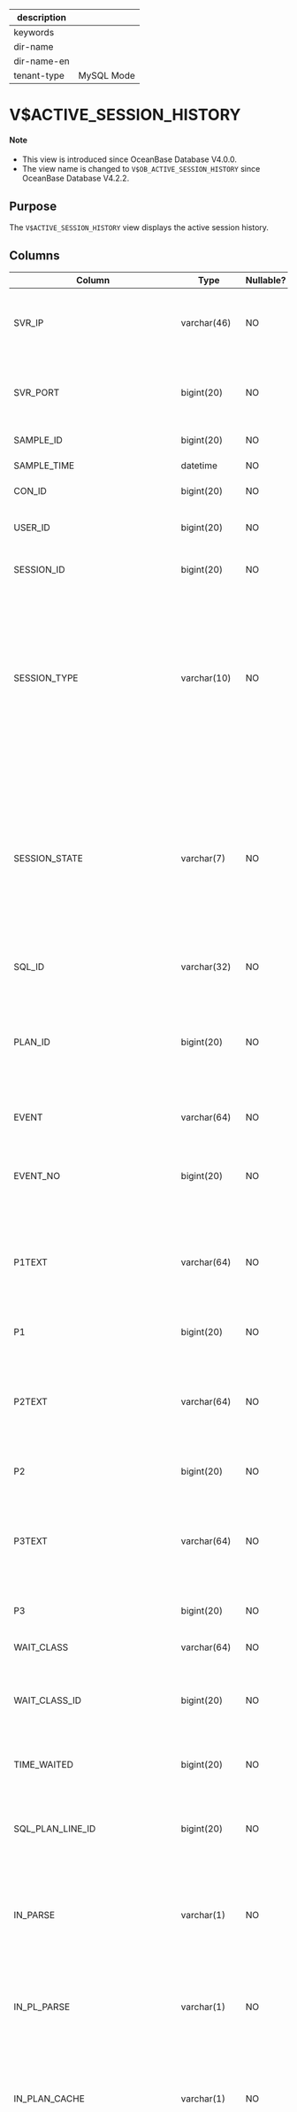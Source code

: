 |description||
|---|---|
|keywords||
|dir-name||
|dir-name-en||
|tenant-type|MySQL Mode|

# V$ACTIVE_SESSION_HISTORY

<main id="notice" type='explain'>
  <h4>Note</h4>
  <ul><li>This view is introduced since OceanBase Database V4.0.0. </li><li>The view name is changed to <code>V$OB_ACTIVE_SESSION_HISTORY</code> since OceanBase Database V4.2.2. </li></ul>
</main>

## Purpose

The `V$ACTIVE_SESSION_HISTORY` view displays the active session history.

## Columns

| Column | Type | Nullable? | Description |
| --- | --- | --- | --- |
| SVR_IP | varchar(46) | NO | The IP address of the OBServer node to which the sample belongs. |
| SVR_PORT | bigint(20) | NO | The port number of the OBServer node to which the sample belongs. |
| SAMPLE_ID | bigint(20) | NO | The unique ID of the sample. |
| SAMPLE_TIME | datetime | NO | The sampling time. |
| CON_ID | bigint(20) | NO | The ID of the tenant. |
| USER_ID | bigint(20) | NO | The ID of the user whose session is sampled. |
| SESSION_ID | bigint(20) | NO | The ID of the sampled session. |
| SESSION_TYPE | varchar(10) | NO | The type of the session. Valid values:<li>`FOREGROUND`: indicates a foreground session, namely a user session.<li>`BACKGROUND`: indicates a background session, which is not supported for now. |
| SESSION_STATE | varchar(7) | NO | The status of the session. Valid values:<li>`ON CPU`: The SQL logic is being executed without waiting.<li>`WAITING`: The session is waiting. For more information, see the `EVENT` column. |
| SQL_ID | varchar(32) | NO | The ID of the SQL statement. |
| PLAN_ID | bigint(20) | NO | The plan ID of the sampled SQL statement in the plan cache, which is used to associate the sampling point with the plan. |
| EVENT | varchar(64) | NO | The description of the wait event. |
| EVENT_NO | bigint(20) | NO | The internal number of the wait event, which is used for join query with other tables. |
| P1TEXT | varchar(64) | NO | The name of the first parameter of the wait event. The parameter name varies with the event. |
| P1 | bigint(20) | NO | The value of the first parameter of the wait event. |
| P2TEXT | varchar(64) | NO | The name of the second parameter of the wait event. The parameter name varies with the event. |
| P2 | bigint(20) | NO | The value of the second parameter of the wait event. |
| P3TEXT | varchar(64) | NO | The name of the third parameter of the wait event. The parameter name varies with the event. |
| P3 | bigint(20) | NO | The value of the third parameter of the wait event. |
| WAIT_CLASS | varchar(64) | NO | The class of the wait event. |
| WAIT_CLASS_ID | bigint(20) | NO | The ID of the class of the wait event, which is used for join query with other tables. |
| TIME_WAITED | bigint(20) | NO | The total wait time of the wait event, in μs. |
| SQL_PLAN_LINE_ID | bigint(20) | NO | The ID of the SQL operator in the SQL plan when the session is being sampled. |
| IN_PARSE | varchar(1) | NO | Indicates whether SQL parsing is being performed in the session during sampling. |
| IN_PL_PARSE | varchar(1) | NO | Indicates whether SQL PL parsing is being performed in the session during sampling. |
| IN_PLAN_CACHE | varchar(1) | NO | Indicates whether plan caching is being performed in the session during sampling. |
| IN_SQL_OPTIMIZE | varchar(1) | NO | Indicates whether SQL parsing and tuning are being performed in the session during sampling. |
| IN_SQL_EXECUTION | varchar(1) | NO | Indicates whether an SQL statement is being executed in the session during sampling. |
| IN_PX_EXECUTION | varchar(1) | NO | Indicates whether parallel SQL execution is being performed in the session during sampling. If the session is in this state, it must also be in the state of SQL statement execution. |
| IN_SEQUENCE_LOAD | varchar(1) | NO | Indicates whether values are being generated for an auto-increment column or a sequence in the session during sampling. |
| IN_COMMITTING | varchar(1) | NO | Indicates whether the current sampling point is in the transaction commit phase.<main id="notice" type='explain'><h4>Note</h4><p>This column is introduced since OceanBase Database V4.2.1. </p></main> |
| IN_STORAGE_READ | varchar(1) | NO | Indicates whether the current sampling point is in the storage read phase.<main id="notice" type='explain'><h4>Note</h4><p>This column is introduced since OceanBase Database V4.2.1. </p></main> |
| IN_STORAGE_WRITE | varchar(1) | NO | Indicates whether the current sampling point is in the storage write phase.<main id="notice" type='explain'><h4>Note</h4><p>This column is introduced since OceanBase Database V4.2.1. </p></main> |
| IN_REMOTE_DAS_EXECUTION | varchar(1) | NO | Indicates whether the current sampling point is in the phase of remote execution by using direct access service (DAS).<main id="notice" type='explain'><h4>Note</h4><p>This column is introduced since OceanBase Database V4.2.1. </p></main> |
| MODULE | varchar(64) | NO | The `MODULE` value recorded during session sampling.  |
| ACTION | varchar(64) | NO | The `ACTION` value recorded during session sampling. The column value is always `NULL`. |
| CLIENT_ID | varchar(64) | NO | The `CLIENT_ID` value recorded during session sampling. The column value is always `NULL`. |
| BACKTRACE | varchar(512) | NO | An auxiliary debugging column, which records the code call stack when an event occurs. The column value is always `NULL`. |
| TM_DELTA_TIME | bigint(20) | NO | The interval for calculating the time model, in microseconds.<main id="notice" type='explain'><h4>Note</h4><p>This column is introduced since OceanBase Database V4.2.2. </p></main> |
| TM_DELTA_CPU_TIME | bigint(20) | NO | The amount of CPU time consumed during the previous interval specified by `TM_DELTA_TIME`.<main id="notice" type='explain'><h4>Note</h4><p>This column is introduced since OceanBase Database V4.2.2. </p></main> |
| TM_DELTA_DB_TIME | bigint(20) | NO | The amount of time spent on database calls during the previous interval specified by `TM_DELTA_TIME`.<main id="notice" type='explain'><h4>Note</h4><p>This column is introduced since OceanBase Database V4.2.2. </p></main> |
| TOP_LEVEL_SQL_ID | varchar(32) | NO | The top-level SQL ID.<main id="notice" type='explain'><h4>Note</h4><p>This column is introduced since OceanBase Database V4.2.2. </p></main> |
| IN_PLSQL_COMPILATION | varchar(1) | NO | Indicates whether PL compilation is in progress. Valid values: `Y` and `N`.<main id="notice" type='explain'><h4>Note</h4><p>This column is introduced since OceanBase Database V4.2.2. </p></main> |
| IN_PLSQL_EXECUTION | varchar(1) | NO | Indicates whether PL execution is in progress. Valid values: `Y` and `N`.<main id="notice" type='explain'><h4>Note</h4><p>This column is introduced since OceanBase Database V4.2.2. </p></main> |
| PLSQL_ENTRY_OBJECT_ID | bigint(20) | NO | The ID of the top-level PL object.<main id="notice" type='explain'><h4>Note</h4><p>This column is introduced since OceanBase Database V4.2.2. </p></main> |
| PLSQL_ENTRY_SUBPROGRAM_ID | bigint(20) | NO | The ID of the top-level PL subprogram.<main id="notice" type='explain'><h4>Note</h4><p>This column is introduced since OceanBase Database V4.2.2. </p></main> |
| PLSQL_ENTRY_SUBPROGRAM_NAME | varchar(32) | NO | The name of the top-level PL subprogram.<main id="notice" type='explain'><h4>Note</h4><p>This column is introduced since OceanBase Database V4.2.2. </p></main> |
| PLSQL_OBJECT_ID | bigint(20) | NO | The ID of the PL object being executed.<main id="notice" type='explain'><h4>Note</h4><p>This column is introduced since OceanBase Database V4.2.2. </p></main> |
| PLSQL_SUBPROGRAM_ID | bigint(20) | NO | The ID of the PL subprogram being executed.<main id="notice" type='explain'><h4>Note</h4><p>This column is introduced since OceanBase Database V4.2.2. </p></main> |
| PLSQL_SUBPROGRAM_NAME | varchar(32) | NO | The name of the PL subprogram being executed.<main id="notice" type='explain'><h4>Note</h4><p>This column is introduced since OceanBase Database V4.2.2. </p></main> |

## Sample query

```shell
obclient [oceanbase]> SELECT * FROM oceanbase.V$ACTIVE_SESSION_HISTORY limit 2;
```

The query result is as follows:

```shell
+----------------+----------+-----------+---------------------+--------+---------+---------------+--------------+---------------+--------+---------+-------------------------+-------------------------+----------+----------+---------+-----------------+--------+------------+--------+------+-------------+---------------+-------------+------------------+----------+-------------+---------------+-----------------+------------------+-----------------+------------------+---------------+-----------------+------------------+-------------------------+----------------+--------------+--------+--------+-----------+-----------+---------------+-------------------+------------------+------------------+----------------------+--------------------+-----------------------+---------------------------+-----------------------------+-----------------+---------------------+-----------------------+
| SVR_IP         | SVR_PORT | SAMPLE_ID | SAMPLE_TIME         | CON_ID | USER_ID | SESSION_ID    | SESSION_TYPE | SESSION_STATE | SQL_ID | PLAN_ID | TRACE_ID                | EVENT                   | EVENT_NO | EVENT_ID | P1TEXT  | P1              | P2TEXT | P2         | P3TEXT | P3   | WAIT_CLASS  | WAIT_CLASS_ID | TIME_WAITED | SQL_PLAN_LINE_ID | IN_PARSE | IN_PL_PARSE | IN_PLAN_CACHE | IN_SQL_OPTIMIZE | IN_SQL_EXECUTION | IN_PX_EXECUTION | IN_SEQUENCE_LOAD | IN_COMMITTING | IN_STORAGE_READ | IN_STORAGE_WRITE | IN_REMOTE_DAS_EXECUTION | IN_FILTER_ROWS | PROGRAM      | MODULE | ACTION | CLIENT_ID | BACKTRACE | TM_DELTA_TIME | TM_DELTA_CPU_TIME | TM_DELTA_DB_TIME | TOP_LEVEL_SQL_ID | IN_PLSQL_COMPILATION | IN_PLSQL_EXECUTION | PLSQL_ENTRY_OBJECT_ID | PLSQL_ENTRY_SUBPROGRAM_ID | PLSQL_ENTRY_SUBPROGRAM_NAME | PLSQL_OBJECT_ID | PLSQL_SUBPROGRAM_ID | PLSQL_SUBPROGRAM_NAME |
+----------------+----------+-----------+---------------------+--------+---------+---------------+--------------+---------------+--------+---------+-------------------------+-------------------------+----------+----------+---------+-----------------+--------+------------+--------+------+-------------+---------------+-------------+------------------+----------+-------------+---------------+-----------------+------------------+-----------------+------------------+---------------+-----------------+------------------+-------------------------+----------------+--------------+--------+--------+-----------+-----------+---------------+-------------------+------------------+------------------+----------------------+--------------------+-----------------------+---------------------------+-----------------------------+-----------------+---------------------+-----------------------+
| xx.xx.xx.xx |     2882 |   4091830 | 2024-01-03 16:50:51 |   1002 |       0 | 3397319131136 | BACKGROUND   | WAITING       |        |       0 | Y0-0000000000000000-0-0 | latch: config lock wait |       91 |       40 | address | 140638541328000 | number | 1073743313 | tries  |    1 | CONCURRENCY |           104 |        7958 |             NULL | N        | N           | N             | N               | N                | N               | N                | N             | N               | N                | N                       | N              | T1002_LogArb | NULL   | NULL   | NULL      | NULL      |        947046 |               708 |           947046 | NULL             | N                    | N                  |                  NULL |                      NULL | NULL                        |            NULL |                NULL | NULL                  |
| xx.xx.xx.xx |     2882 |   4091850 | 2024-01-03 16:50:54 |   1002 |       0 | 3397319131136 | BACKGROUND   | WAITING       |        |       0 | Y0-0000000000000000-0-0 | latch: config lock wait |       91 |       40 | address | 140638541328000 | number | 1073743313 | tries  |    1 | CONCURRENCY |           104 |        6399 |             NULL | N        | N           | N             | N               | N                | N               | N                | N             | N               | N                | N                       | N              | T1002_LogArb | NULL   | NULL   | NULL      | NULL      |        947046 |               708 |           947046 | NULL             | N                    | N                  |                  NULL |                      NULL | NULL                        |            NULL |                NULL | NULL                  |
+----------------+----------+-----------+---------------------+--------+---------+---------------+--------------+---------------+--------+---------+-------------------------+-------------------------+----------+----------+---------+-----------------+--------+------------+--------+------+-------------+---------------+-------------+------------------+----------+-------------+---------------+-----------------+------------------+-----------------+------------------+---------------+-----------------+------------------+-------------------------+----------------+--------------+--------+--------+-----------+-----------+---------------+-------------------+------------------+------------------+----------------------+--------------------+-----------------------+---------------------------+-----------------------------+-----------------+---------------------+-----------------------+
2 rows in set (0.167 sec)
```

## References

* [GV$OB_ACTIVE_SESSION_HISTORY](../../300.system-view-of-sys-tenant/300.performance-view-of-sys-tenant/400.gv-ob_active_session_history-of-sys-tenant.md)

* [V$OB_ACTIVE_SESSION_HISTORY](../../300.system-view-of-sys-tenant/300.performance-view-of-sys-tenant/30500.v-ob_active_session_history-of-sys-tenant.md)
